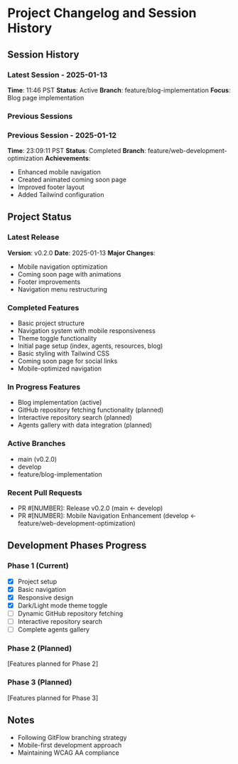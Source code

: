 # Project Changelog and Session History

## Session History

### Latest Session - 2025-01-13
**Time**: 11:46 PST
**Status**: Active
**Branch**: feature/blog-implementation
**Focus**: Blog page implementation

### Previous Sessions
### Previous Session - 2025-01-12
**Time**: 23:09:11 PST
**Status**: Completed
**Branch**: feature/web-development-optimization
**Achievements**:
- Enhanced mobile navigation
- Created animated coming soon page
- Improved footer layout
- Added Tailwind configuration

## Project Status

### Latest Release
**Version**: v0.2.0
**Date**: 2025-01-13
**Major Changes**:
- Mobile navigation optimization
- Coming soon page with animations
- Footer improvements
- Navigation menu restructuring

### Completed Features
- Basic project structure
- Navigation system with mobile responsiveness
- Theme toggle functionality
- Initial page setup (index, agents, resources, blog)
- Basic styling with Tailwind CSS
- Coming soon page for social links
- Mobile-optimized navigation

### In Progress Features
- Blog implementation (active)
- GitHub repository fetching functionality (planned)
- Interactive repository search (planned)
- Agents gallery with data integration (planned)

### Active Branches
- main (v0.2.0)
- develop
- feature/blog-implementation

### Recent Pull Requests
- PR #[NUMBER]: Release v0.2.0 (main <- develop)
- PR #[NUMBER]: Mobile Navigation Enhancement (develop <- feature/web-development-optimization)

## Development Phases Progress

### Phase 1 (Current)
- [x] Project setup
- [x] Basic navigation
- [x] Responsive design
- [x] Dark/Light mode theme toggle
- [ ] Dynamic GitHub repository fetching
- [ ] Interactive repository search
- [ ] Complete agents gallery

### Phase 2 (Planned)
[Features planned for Phase 2]

### Phase 3 (Planned)
[Features planned for Phase 3]

## Notes
- Following GitFlow branching strategy
- Mobile-first development approach
- Maintaining WCAG AA compliance
